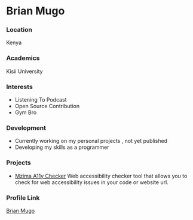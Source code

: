 # Brian Mugo

### Location

Kenya

### Academics

Kisii University

### Interests

- Listening To Podcast
- Open Source Contribution
- Gym Bro

### Development

- Currently working on my personal projects , not yet published
- Developing my skills as a programmer

### Projects

- [Mzima A11y Checker](https://github.com/MugoBrian/mzima-a11y-checker) 
Web accessibility checker tool that allows you to check for web accessibility issues in your code or website url.

### Profile Link

[Brian Mugo](https://github.com/MugoBrian)